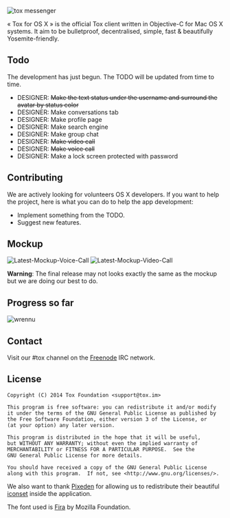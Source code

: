 ![tox messenger](https://cloud.githubusercontent.com/assets/2057765/5236781/1344dc32-784f-11e4-937a-15a655c79389.jpg)

« Tox for OS X » is the official Tox client written in Objective-C for Mac OS X systems. It aim to be bulletproof, decentralised, simple, fast & beautifully Yosemite-friendly.

Todo
-------

The development has just begun. The TODO will be updated from time to time.

- DESIGNER: <del>Make the text status under the username and surround the avatar by status color</del>
- DESIGNER: Make conversations tab
- DESIGNER: Make profile page
- DESIGNER: Make search engine
- DESIGNER: Make group chat
- DESIGNER: <del>Make video call</del>
- DESIGNER: <del>Make voice call</del>
- DESIGNER: Make a lock screen protected with password

Contributing
------------

We are actively looking for volunteers OS X developers. If you want to help the project, here is what you can do to help the app development:
- Implement something from the TODO.
- Suggest new features.

Mockup
-------

![Latest-Mockup-Voice-Call](https://github.com/Tox/Tox-OSX/raw/master/Resources/Latest-Mockup-Voice-Call.png)
![Latest-Mockup-Video-Call](https://github.com/Tox/Tox-OSX/raw/master/Resources/Latest-Mockup-Video-Call.png)

<b>Warning</b>: The final release may not looks exactly the same as the mockup but we are doing our best to do.

Progress so far
-----------
![wrennu](https://cloud.githubusercontent.com/assets/2031258/5237325/fd58d030-7831-11e4-8352-c8712e1f25c2.png)

Contact
-------

Visit our #tox channel on the [Freenode](https://freenode.net/) IRC network.

License
-------

    Copyright (C) 2014 Tox Foundation <support@tox.im>

    This program is free software: you can redistribute it and/or modify
    it under the terms of the GNU General Public License as published by
    the Free Software Foundation, either version 3 of the License, or
    (at your option) any later version.

    This program is distributed in the hope that it will be useful,
    but WITHOUT ANY WARRANTY; without even the implied warranty of
    MERCHANTABILITY or FITNESS FOR A PARTICULAR PURPOSE.  See the
    GNU General Public License for more details.

    You should have received a copy of the GNU General Public License
    along with this program.  If not, see <http://www.gnu.org/licenses/>.
    
We also want to thank [Pixeden](http://www.pixeden.com/) for allowing us to redistribute their beautiful [iconset](http://www.pixeden.com/icon-fonts/stroke-7-icon-font-set) inside the application.

The font used is [Fira](https://mozilla.github.io/Fira/) by Mozilla Foundation.
